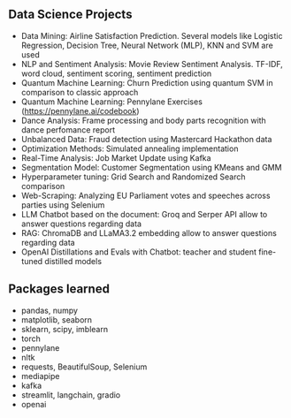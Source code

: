 ## Data Science Projects
- Data Mining: Airline Satisfaction Prediction. Several models like Logistic Regression, Decision Tree, Neural Network (MLP), KNN and SVM are used
- NLP and Sentiment Analysis: Movie Review Sentiment Analysis. TF-IDF, word cloud, sentiment scoring, sentiment prediction
- Quantum Machine Learning: Churn Prediction using quantum SVM in comparison to classic approach
- Quantum Machine Learning: Pennylane Exercises (https://pennylane.ai/codebook)
- Dance Analysis: Frame processing and body parts recognition with dance perfomance report
- Unbalanced Data: Fraud detection using Mastercard Hackathon data
- Optimization Methods: Simulated annealing implementation
- Real-Time Analysis: Job Market Update using Kafka
- Segmentation Model: Customer Segmentation using KMeans and GMM
- Hyperparameter tuning: Grid Search and Randomized Search comparison
- Web-Scraping: Analyzing EU Parliament votes and speeches across parties using Selenium
- LLM Chatbot based on the document: Groq and Serper API allow to answer questions regarding data
- RAG: ChromaDB and LLaMA3.2 embedding allow to answer questions regarding data
- OpenAI Distillations and Evals with Chatbot: teacher and student fine-tuned distilled models

## Packages learned
- pandas, numpy
- matplotlib, seaborn
- sklearn, scipy, imblearn
- torch
- pennylane
- nltk
- requests, BeautifulSoup, Selenium
- mediapipe
- kafka
- streamlit, langchain, gradio
- openai
